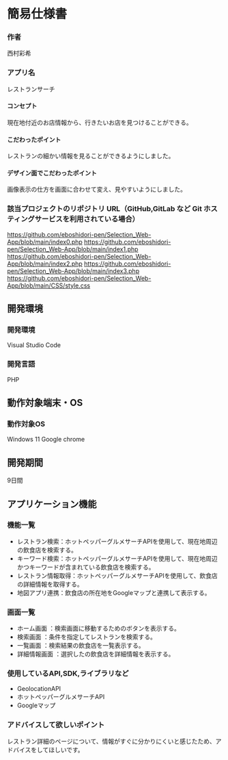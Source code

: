 # 簡易仕様書

### 作者
西村彩希

### アプリ名
レストランサーチ

#### コンセプト
現在地付近のお店情報から、行きたいお店を見つけることができる。

#### こだわったポイント
レストランの細かい情報を見ることができるようにしました。

#### デザイン面でこだわったポイント
画像表示の仕方を画面に合わせて変え、見やすいようにしました。

### 該当プロジェクトのリポジトリ URL（GitHub,GitLab など Git ホスティングサービスを利用されている場合）
https://github.com/eboshidori-pen/Selection_Web-App/blob/main/index0.php
https://github.com/eboshidori-pen/Selection_Web-App/blob/main/index1.php
https://github.com/eboshidori-pen/Selection_Web-App/blob/main/index2.php
https://github.com/eboshidori-pen/Selection_Web-App/blob/main/index3.php
https://github.com/eboshidori-pen/Selection_Web-App/blob/main/CSS/style.css

## 開発環境
### 開発環境
Visual Studio Code

### 開発言語
PHP

## 動作対象端末・OS
### 動作対象OS
Windows 11
Google chrome

## 開発期間
9日間

## アプリケーション機能

### 機能一覧
- レストラン検索：ホットペッパーグルメサーチAPIを使用して、現在地周辺の飲食店を検索する。
- キーワード検索：ホットペッパーグルメサーチAPIを使用して、現在地周辺かつキーワードが含まれている飲食店を検索する。
- レストラン情報取得：ホットペッパーグルメサーチAPIを使用して、飲食店の詳細情報を取得する。
- 地図アプリ連携：飲食店の所在地をGoogleマップと連携して表示する。

### 画面一覧
- ホーム画面 ：検索画面に移動するためのボタンを表示する。
- 検索画面 ：条件を指定してレストランを検索する。
- 一覧画面 ：検索結果の飲食店を一覧表示する。
- 詳細情報画面 ：選択したの飲食店を詳細情報を表示する。

### 使用しているAPI,SDK,ライブラリなど
- GeolocationAPI
- ホットペッパーグルメサーチAPI
- Googleマップ

### アドバイスして欲しいポイント
レストラン詳細のページについて、情報がすぐに分かりにくいと感じたため、アドバイスをしてほしいです。
